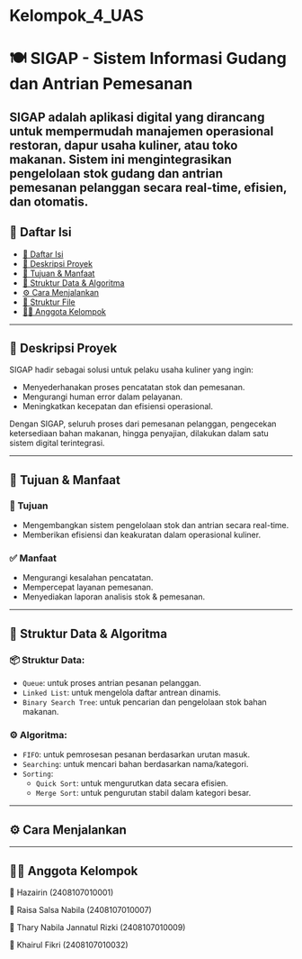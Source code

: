 # Kelompok_4_UAS

# 🍽️ SIGAP - Sistem Informasi Gudang dan Antrian Pemesanan
SIGAP adalah aplikasi digital yang dirancang untuk mempermudah manajemen operasional restoran, dapur usaha kuliner, atau toko makanan. Sistem ini mengintegrasikan pengelolaan **stok gudang** dan **antrian pemesanan pelanggan** secara **real-time**, **efisien**, dan **otomatis**.
---

## 📌 Daftar Isi
- [📌 Daftar Isi](#-daftar-isi)
- [📖 Deskripsi Proyek](#-deskripsi-proyek)
- [🎯 Tujuan & Manfaat](#-tujuan--manfaat)
- [🧠 Struktur Data & Algoritma](#-struktur-data--algoritma)
- [⚙️ Cara Menjalankan](#️-cara-menjalankan)
- [📂 Struktur File](#-struktur-file)
- [👨‍💻 Anggota Kelompok](#-anggota-kelompok)

---

## 📖 Deskripsi Proyek

SIGAP hadir sebagai solusi untuk pelaku usaha kuliner yang ingin:
- Menyederhanakan proses pencatatan stok dan pemesanan.
- Mengurangi human error dalam pelayanan.
- Meningkatkan kecepatan dan efisiensi operasional.

Dengan SIGAP, seluruh proses dari pemesanan pelanggan, pengecekan ketersediaan bahan makanan, hingga penyajian, dilakukan dalam satu sistem digital terintegrasi.

---

## 🎯 Tujuan & Manfaat

### 🎯 Tujuan
- Mengembangkan sistem pengelolaan stok dan antrian secara real-time.
- Memberikan efisiensi dan keakuratan dalam operasional kuliner.

### ✅ Manfaat
- Mengurangi kesalahan pencatatan.
- Mempercepat layanan pemesanan.
- Menyediakan laporan analisis stok & pemesanan.

---

## 🧠 Struktur Data & Algoritma

### 📦 Struktur Data:
- `Queue`: untuk proses antrian pesanan pelanggan.
- `Linked List`: untuk mengelola daftar antrean dinamis.
- `Binary Search Tree`: untuk pencarian dan pengelolaan stok bahan makanan.

### ⚙️ Algoritma:
- `FIFO`: untuk pemrosesan pesanan berdasarkan urutan masuk.
- `Searching`: untuk mencari bahan berdasarkan nama/kategori.
- `Sorting`:
  - `Quick Sort`: untuk mengurutkan data secara efisien.
  - `Merge Sort`: untuk pengurutan stabil dalam kategori besar.

---

## ⚙️ Cara Menjalankan

---

## 👨‍💻 Anggota Kelompok

👤 Hazairin (2408107010001)

👤 Raisa Salsa Nabila (2408107010007)

👤 Thary Nabila Jannatul Rizki (2408107010009)

👤 Khairul Fikri (2408107010032)
